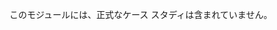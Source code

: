 ﻿---
casestudy:
    title: '正式なケース スタディはありません'
    module: 'モジュール 8: ロギングと監視ソリューションの設計'
---
このモジュールには、正式なケース スタディは含まれていません。 
